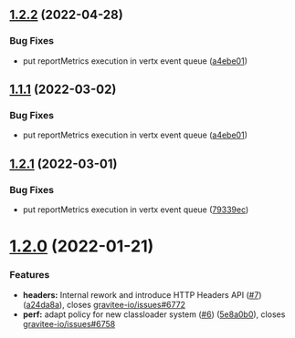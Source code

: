 ## [1.2.2](https://github.com/gravitee-io/gravitee-policy-metrics-reporter/compare/1.2.1...1.2.2) (2022-04-28)


### Bug Fixes

* put reportMetrics execution in vertx event queue ([a4ebe01](https://github.com/gravitee-io/gravitee-policy-metrics-reporter/commit/a4ebe01ae6865c0ae484fd444576eb996f549332))

## [1.1.1](https://github.com/gravitee-io/gravitee-policy-metrics-reporter/compare/[secure]...1.1.1) (2022-03-02)


### Bug Fixes

* put reportMetrics execution in vertx event queue ([a4ebe01](https://github.com/gravitee-io/gravitee-policy-metrics-reporter/commit/a4ebe01ae6865c0ae484fd444576eb996f549332))

## [1.2.1](https://github.com/gravitee-io/gravitee-policy-metrics-reporter/compare/1.2.0...1.2.1) (2022-03-01)


### Bug Fixes

* put reportMetrics execution in vertx event queue ([79339ec](https://github.com/gravitee-io/gravitee-policy-metrics-reporter/commit/79339ec1be3def955f2028d7d44b029977aee885))

# [1.2.0](https://github.com/gravitee-io/gravitee-policy-metrics-reporter/compare/[secure]...1.2.0) (2022-01-21)


### Features

* **headers:** Internal rework and introduce HTTP Headers API ([#7](https://github.com/gravitee-io/gravitee-policy-metrics-reporter/issues/7)) ([a24da8a](https://github.com/gravitee-io/gravitee-policy-metrics-reporter/commit/a24da8af0bf1a3b51cca146288d0bcda524cba63)), closes [gravitee-io/issues#6772](https://github.com/gravitee-io/issues/issues/6772)
* **perf:** adapt policy for new classloader system ([#6](https://github.com/gravitee-io/gravitee-policy-metrics-reporter/issues/6)) ([5e8a0b0](https://github.com/gravitee-io/gravitee-policy-metrics-reporter/commit/5e8a0b06c6de76cb0e5ab5d338fe8609df004442)), closes [gravitee-io/issues#6758](https://github.com/gravitee-io/issues/issues/6758)
